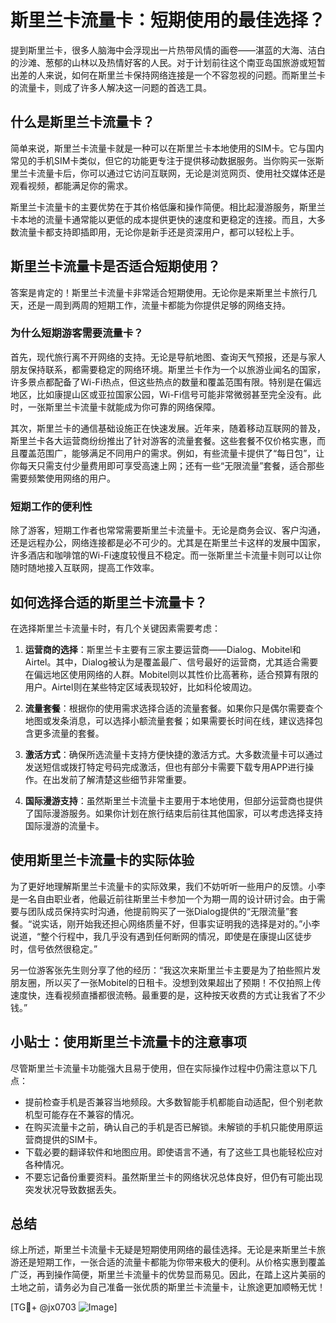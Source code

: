 # 斯里兰卡流量卡：短期使用的最佳选择？

提到斯里兰卡，很多人脑海中会浮现出一片热带风情的画卷——湛蓝的大海、洁白的沙滩、葱郁的山林以及热情好客的人民。对于计划前往这个南亚岛国旅游或短暂出差的人来说，如何在斯里兰卡保持网络连接是一个不容忽视的问题。而斯里兰卡的流量卡，则成了许多人解决这一问题的首选工具。

## 什么是斯里兰卡流量卡？

简单来说，斯里兰卡流量卡就是一种可以在斯里兰卡本地使用的SIM卡。它与国内常见的手机SIM卡类似，但它的功能更专注于提供移动数据服务。当你购买一张斯里兰卡流量卡后，你可以通过它访问互联网，无论是浏览网页、使用社交媒体还是观看视频，都能满足你的需求。

斯里兰卡流量卡的主要优势在于其价格低廉和操作简便。相比起漫游服务，斯里兰卡本地的流量卡通常能以更低的成本提供更快的速度和更稳定的连接。而且，大多数流量卡都支持即插即用，无论你是新手还是资深用户，都可以轻松上手。

## 斯里兰卡流量卡是否适合短期使用？

答案是肯定的！斯里兰卡流量卡非常适合短期使用。无论你是来斯里兰卡旅行几天，还是一周到两周的短期工作，流量卡都能为你提供足够的网络支持。

### 为什么短期游客需要流量卡？

首先，现代旅行离不开网络的支持。无论是导航地图、查询天气预报，还是与家人朋友保持联系，都需要稳定的网络环境。斯里兰卡作为一个以旅游业闻名的国家，许多景点都配备了Wi-Fi热点，但这些热点的数量和覆盖范围有限。特别是在偏远地区，比如康提山区或亚拉国家公园，Wi-Fi信号可能非常微弱甚至完全没有。此时，一张斯里兰卡流量卡就能成为你可靠的网络保障。

其次，斯里兰卡的通信基础设施正在快速发展。近年来，随着移动互联网的普及，斯里兰卡各大运营商纷纷推出了针对游客的流量套餐。这些套餐不仅价格实惠，而且覆盖范围广，能够满足不同用户的需求。例如，有些流量卡提供了“每日包”，让你每天只需支付少量费用即可享受高速上网；还有一些“无限流量”套餐，适合那些需要频繁使用网络的用户。

### 短期工作的便利性

除了游客，短期工作者也常常需要斯里兰卡流量卡。无论是商务会议、客户沟通，还是远程办公，网络连接都是必不可少的。尤其是在斯里兰卡这样的发展中国家，许多酒店和咖啡馆的Wi-Fi速度较慢且不稳定。而一张斯里兰卡流量卡则可以让你随时随地接入互联网，提高工作效率。

## 如何选择合适的斯里兰卡流量卡？

在选择斯里兰卡流量卡时，有几个关键因素需要考虑：

1. **运营商的选择**：斯里兰卡主要有三家主要运营商——Dialog、Mobitel和Airtel。其中，Dialog被认为是覆盖最广、信号最好的运营商，尤其适合需要在偏远地区使用网络的人群。Mobitel则以其性价比高著称，适合预算有限的用户。Airtel则在某些特定区域表现较好，比如科伦坡周边。

2. **流量套餐**：根据你的使用需求选择合适的流量套餐。如果你只是偶尔需要查个地图或发条消息，可以选择小额流量套餐；如果需要长时间在线，建议选择包含更多流量的套餐。

3. **激活方式**：确保所选流量卡支持方便快捷的激活方式。大多数流量卡可以通过发送短信或拨打特定号码完成激活，但也有部分卡需要下载专用APP进行操作。在出发前了解清楚这些细节非常重要。

4. **国际漫游支持**：虽然斯里兰卡流量卡主要用于本地使用，但部分运营商也提供了国际漫游服务。如果你计划在旅行结束后前往其他国家，可以考虑选择支持国际漫游的流量卡。

## 使用斯里兰卡流量卡的实际体验

为了更好地理解斯里兰卡流量卡的实际效果，我们不妨听听一些用户的反馈。小李是一名自由职业者，他最近前往斯里兰卡参加一个为期一周的设计研讨会。由于需要与团队成员保持实时沟通，他提前购买了一张Dialog提供的“无限流量”套餐。“说实话，刚开始我还担心网络质量不好，但事实证明我的选择是对的。”小李说道，“整个行程中，我几乎没有遇到任何断网的情况，即使是在康提山区徒步时，信号依然很稳定。”

另一位游客张先生则分享了他的经历：“我这次来斯里兰卡主要是为了拍些照片发朋友圈，所以买了一张Mobitel的日租卡。没想到效果超出了预期！不仅拍照上传速度快，连看视频直播都很流畅。最重要的是，这种按天收费的方式让我省了不少钱。”

## 小贴士：使用斯里兰卡流量卡的注意事项

尽管斯里兰卡流量卡功能强大且易于使用，但在实际操作过程中仍需注意以下几点：

- 提前检查手机是否兼容当地频段。大多数智能手机都能自动适配，但个别老款机型可能存在不兼容的情况。
- 在购买流量卡之前，确认自己的手机是否已解锁。未解锁的手机只能使用原运营商提供的SIM卡。
- 下载必要的翻译软件和地图应用。即使语言不通，有了这些工具也能轻松应对各种情况。
- 不要忘记备份重要资料。虽然斯里兰卡的网络状况总体良好，但仍有可能出现突发状况导致数据丢失。

## 总结

综上所述，斯里兰卡流量卡无疑是短期使用网络的最佳选择。无论是来斯里兰卡旅游还是短期工作，一张合适的流量卡都能为你带来极大的便利。从价格实惠到覆盖广泛，再到操作简便，斯里兰卡流量卡的优势显而易见。因此，在踏上这片美丽的土地之前，请务必为自己准备一张优质的斯里兰卡流量卡，让旅途更加顺畅无忧！

[TG💪+ @jx0703 ![Image](https://github.com/user-attachments/assets/dbca1d08-cadb-493c-b0ec-ad6f7a83f270)]